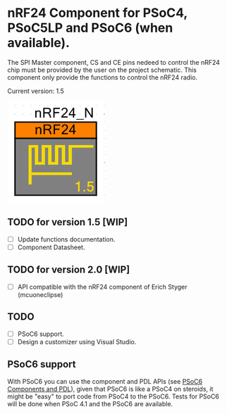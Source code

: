 # nRF24 Component for PSoC4, PSoC5LP and PSoC6 (when available).

The SPI Master component, CS and CE pins nedeed to control the nRF24 chip must be provided by the user on the project schematic. This component only provide the functions to control the nRF24 radio.

Current version: 1.5

![Component](img/v1_5.png)

## TODO for version 1.5 [WIP]
- [ ] Update functions documentation.
- [ ] Component Datasheet.

## TODO for version 2.0 [WIP]
- [ ] API compatible with the nRF24 component of Erich Styger (mcuoneclipse)

## TODO
- [ ] PSoC6 support.
- [ ] Design a customizer using Visual Studio.

## PSoC6 support
With PSoC6 you can use the component and PDL APIs (see [PSoC6 Components and PDL](http://www.cypress.com/blog/psoc-creator-news-and-information/psoc-6-components-and-pdl-drivers)), given that PSoC6 is like a PSoC4 on steroids, it might be "easy" to port code from PSoC4 to the PSoC6.
Tests for PSoC6 will be done when PSoC 4.1 and the PSoC6 are available.
